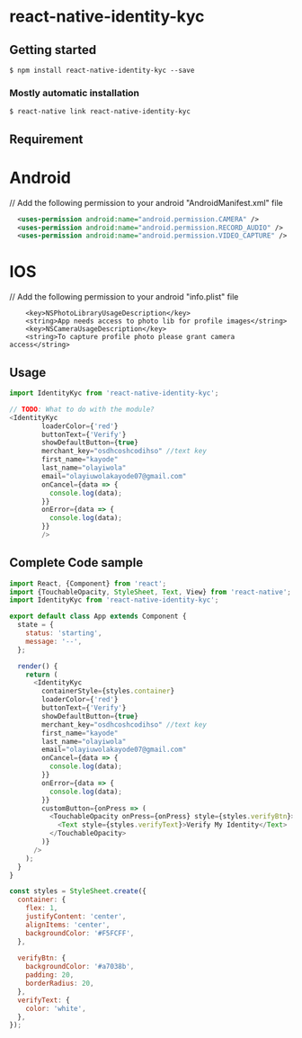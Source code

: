 # react-native-identity-kyc

## Getting started

`$ npm install react-native-identity-kyc --save`

### Mostly automatic installation

`$ react-native link react-native-identity-kyc`




## Requirement
# Android

// Add the following permission to your android "AndroidManifest.xml" file
```xml
  <uses-permission android:name="android.permission.CAMERA" />
  <uses-permission android:name="android.permission.RECORD_AUDIO" />
  <uses-permission android:name="android.permission.VIDEO_CAPTURE" />
```

# IOS

// Add the following permission to your android "info.plist" file
```plist
    <key>NSPhotoLibraryUsageDescription</key>
    <string>App needs access to photo lib for profile images</string>
    <key>NSCameraUsageDescription</key>
    <string>To capture profile photo please grant camera access</string>
```



## Usage
```javascript
import IdentityKyc from 'react-native-identity-kyc';

// TODO: What to do with the module?
<IdentityKyc
        loaderColor={'red'}
        buttonText={'Verify'}
        showDefaultButton={true}
        merchant_key="osdhcoshcodihso" //text key
        first_name="kayode"
        last_name="olayiwola"
        email="olayiuwolakayode07@gmail.com"
        onCancel={data => {
          console.log(data);
        }}
        onError={data => {
          console.log(data);
        }}
        />
```


## Complete Code sample
```javascript
import React, {Component} from 'react';
import {TouchableOpacity, StyleSheet, Text, View} from 'react-native';
import IdentityKyc from 'react-native-identity-kyc';

export default class App extends Component {
  state = {
    status: 'starting',
    message: '--',
  };

  render() {
    return (
      <IdentityKyc
        containerStyle={styles.container}
        loaderColor={'red'}
        buttonText={'Verify'}
        showDefaultButton={true}
        merchant_key="osdhcoshcodihso" //text key
        first_name="kayode"
        last_name="olayiwola"
        email="olayiuwolakayode07@gmail.com"
        onCancel={data => {
          console.log(data);
        }}
        onError={data => {
          console.log(data);
        }}
        customButton={onPress => (
          <TouchableOpacity onPress={onPress} style={styles.verifyBtn}>
            <Text style={styles.verifyText}>Verify My Identity</Text>
          </TouchableOpacity>
        )}
      />
    );
  }
}

const styles = StyleSheet.create({
  container: {
    flex: 1,
    justifyContent: 'center',
    alignItems: 'center',
    backgroundColor: '#F5FCFF',
  },
 
  verifyBtn: {
    backgroundColor: '#a7038b',
    padding: 20,
    borderRadius: 20,
  },
  verifyText: {
    color: 'white',
  },
});

```